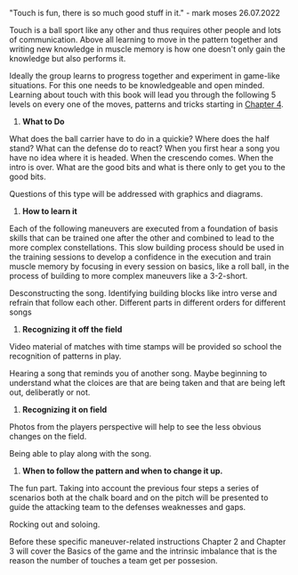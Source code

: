 "Touch is fun, there is so much good stuff in it." - mark moses 26.07.2022

Touch is a ball sport like any other and thus requires other people and lots of communication. Above all learning to move in the pattern together and writing new knowledge in muscle memory is how one doesn't only gain the knowledge but also performs it.

Ideally the group learns to progress together and experiment in game-like situations. For this one needs to be knowledgeable and open minded. Learning about touch with this book will lead you through the following 5 levels on every one of the moves, patterns and tricks starting in [Chapter 4](4%20-%20Attack%20Moves%2C%20Maneuvers/Readme.md?fileId=1382031).

1. **What to Do**

What does the ball carrier have to do in a quickie? Where does the half stand? What can the defense do to react? When you first hear a song you have no idea where it is headed. When the crescendo comes. When the intro is over. What are the good bits and what is there only to get you to the good bits.

Questions of this type will be addressed with graphics and diagrams.

1. **How to learn it**

Each of the following maneuvers are executed from a foundation of basis skills that can be trained one after the other and combined to lead to the more complex constellations. This slow building process should be used in the training sessions to develop a confidence in the execution and train muscle memory by focusing in every session on basics, like a roll ball, in the process of building to more complex maneuvers like a 3-2-short.

Desconstructing the song. Identifying building blocks like intro verse and refrain that follow each other. Different parts in different orders for different songs

1. **Recognizing it off the field**

Video material of matches with time stamps will be provided so school the recognition of patterns in play.

Hearing a song that reminds you of another song. Maybe beginning to understand what the cloices are that are being taken and that are being left out, deliberatly or not.

1. **Recognizing it on field**

Photos from the players perspective will help to see the less obvious changes on the field.

Being able to play along with the song.

1. **When to follow the pattern and when to change it up.**

The fun part. Taking into account the previous four steps a series of scenarios both at the chalk board and on the pitch will be presented to guide the attacking team to the defenses weaknesses and gaps.

Rocking out and soloing.

Before these specific maneuver-related instructions Chapter 2 and Chapter 3 will cover the Basics of the game and the intrinsic imbalance that is the reason the number of touches a team get per possesion.